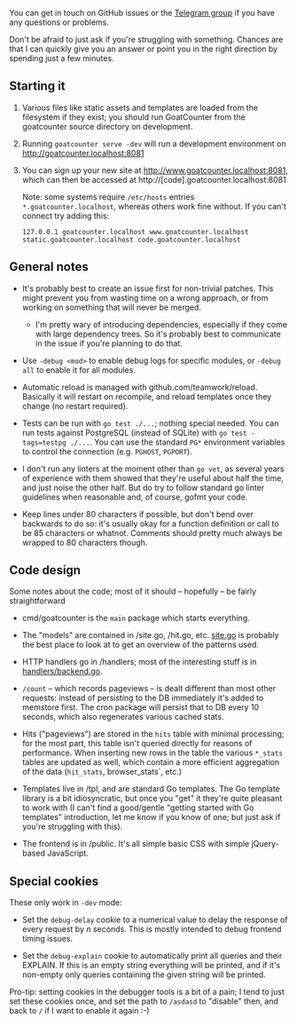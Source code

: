 You can get in touch on GitHub issues or the
[Telegram group](https://t.me/goatcounter) if you have any questions or
problems.

Don't be afraid to just ask if you're struggling with something. Chances are
that I can quickly give you an answer or point you in the right direction by
spending just a few minutes.

Starting it
-----------

1. Various files like static assets and templates are loaded from the filesystem
   if they exist; you should run GoatCounter from the goatcounter source
   directory on development.

2. Running `goatcounter serve -dev` will run a development environment on
   http://goatcounter.localhost:8081

3. You can sign up your new site at http://www.goatcounter.localhost:8081, which
   can then be accessed at http://[code].goatcounter.localhost:8081

   Note: some systems require `/etc/hosts` entries `*.goatcounter.localhost`,
   whereas others work fine without. If you can't connect try adding this:

       127.0.0.1 goatcounter.localhost www.goatcounter.localhost static.goatcounter.localhost code.goatcounter.localhost


General notes
-------------

- It's probably best to create an issue first for non-trivial patches. This
  might prevent you from wasting time on a wrong approach, or from working on
  something that will never be merged.

  - I'm pretty wary of introducing dependencies, especially if they come with
    large dependency trees. So it's probably best to communicate in the issue if
    you're planning to do that.

- Use `-debug <mod>` to enable debug logs for specific modules, or `-debug all`
  to enable it for all modules.

- Automatic reload is managed with github.com/teamwork/reload. Basically it will
  restart on recompile, and reload templates once they change (no restart
  required).

- Tests can be run with `go test ./...`; nothing special needed. You can run
  tests against PostgreSQL (instead of SQLite) with `go test -tags=testpg
  ./...`. You can use the standard `PG*` environment variables to control the
  connection (e.g. `PGHOST`, `PGPORT`).

- I don't run any linters at the moment other than `go vet`, as several years of
  experience with them showed that they're useful about half the time, and just
  noise the other half. But do try to follow standard go linter guidelines when
  reasonable and, of course, gofmt your code.

- Keep lines under 80 characters if possible, but don't bend over backwards to
  do so: it's usually okay for a function definition or call to be 85 characters
  or whatnot. Comments should pretty much always be wrapped to 80 characters
  though.


Code design
-----------

Some notes about the code; most of it should – hopefully – be fairly
straightforward

- cmd/goatcounter is the `main` package which starts everything.

- The "models" are contained in /site.go, /hit.go, etc. [site.go](/site.go) is
  probably the best place to look at to get an overview of the patterns used.

- HTTP handlers go in /handlers; most of the interesting stuff is in
  [handlers/backend.go](/handlers/backend.go).

- `/count` – which records pageviews – is dealt different than most other
  requests: instead of persisting to the DB immediately it's added to memstore
  first. The cron package will persist that to DB every 10 seconds, which also
  regenerates various cached stats.

- Hits ("pageviews") are stored in the `hits` table with minimal processing; for
  the most part, this table isn't queried directly for reasons of performance.
  When inserting new rows in the table the various `*_stats` tables are updated
  as well, which contain a more efficient aggregation of the data (`hit_stats`,
  browser_stats`, etc.)

- Templates live in /tpl, and are standard Go templates. The Go template library
  is a bit idiosyncratic, but once you "get" it they're quite pleasant to work
  with (I can't find a good/gentle "getting started with Go templates"
  introduction, let me know if you know of one; but just ask if you're
  struggling with this).

- The frontend is in /public. It's all simple basic CSS with simple jQuery-based
  JavaScript.


Special cookies
---------------

These only work in `-dev` mode:

- Set the `debug-delay` cookie to a numerical value to delay the response of
  every request by *n* seconds. This is mostly intended to debug frontend timing
  issues.

- Set the `debug-explain` cookie to automatically print all queries and their
  EXPLAIN. If this is an empty string everything will be printed, and if it's
  non-empty only queries containing the given string will be printed.

Pro-tip: setting cookies in the debugger tools is a bit of a pain; I tend to
just set these cookies once, and set the path to `/asdasd` to "disable" then,
and back to `/` if I want to enable it again :-)
